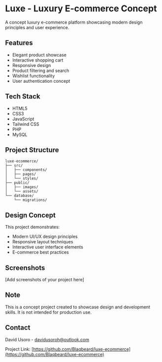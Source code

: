 # Luxe - Luxury E-commerce Concept

A concept luxury e-commerce platform showcasing modern design principles and user experience.

## Features

- Elegant product showcase
- Interactive shopping cart
- Responsive design
- Product filtering and search
- Wishlist functionality
- User authentication concept

## Tech Stack

- HTML5
- CSS3
- JavaScript
- Tailwind CSS
- PHP
- MySQL

## Project Structure

```
luxe-ecommerce/
├── src/
│   ├── components/
│   ├── pages/
│   └── styles/
├── public/
│   ├── images/
│   └── assets/
└── database/
    └── migrations/
```

## Design Concept

This project demonstrates:

- Modern UI/UX design principles
- Responsive layout techniques
- Interactive user interface elements
- E-commerce best practices

## Screenshots

[Add screenshots of your project here]

## Note

This is a concept project created to showcase design and development skills. It is not intended for production use.

## Contact

David Usoro - [davidusoroh@outlook.com](mailto:davidusoroh@outlook.com)

Project Link: [https://github.com/Blaqbeard/luxe-ecommerce](https://github.com/Blaqbeard/luxe-ecommerce)
